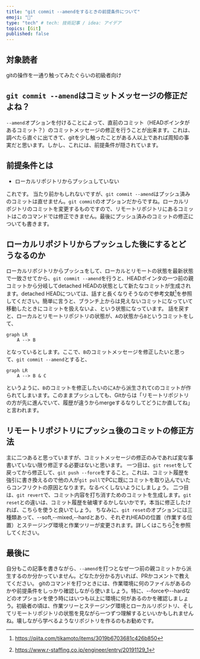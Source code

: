 ```yaml
---
title: "git commit --amendをするときの前提条件について"
emoji: "🌟"
type: "tech" # tech: 技術記事 / idea: アイデア
topics: [Git]
published: false
---
```


## 対象読者
gitの操作を一通り触ってみたぐらいの初級者向け

## `git commit --amend`はコミットメッセージの修正だよね？
`--amend`オプションを付けることによって、直前のコミット（HEADポインタがあるコミット？）のコミットメッセージの修正を行うことが出来ます。これは、調べたら直ぐに出てきて、gitを少し触ったことがある人以上であれば周知の事実だと思います。しかし、これには、前提条件が隠されています。

## 前提条件とは

- ローカルリポジトリからプッシュしていない

これです。
当たり前かもしれないですが、`git commit --amend`はプッシュ済みのコミットは直せません。`git commit`のオプションだからですね。ローカルリポジトリのコミットを変更するものですので、リモートリポジトリにあるコミットはこのコマンドでは修正できません。最後にプッシュ済みのコミットの修正についても書きます。

## ローカルリポジトリからプッシュした後にするとどうなるのか
ローカルリポジトリからプッシュをして、ローカルとリモートの状態を最新状態で一致させてから、`git commit --amend`を行うと、HEADポインタの一つ前の親コミットから分岐してdetached HEADの状態として新たなコミットが生成されます。detached HEADについては、話すと長くなりそうなので参考文献[^1]を参照してください。簡単に言うと、ブランチ上からは見えないコミットになっていて移動したときにコミットを扱えないよ、という状態になっています。
話を戻すと、ローカルとリモートリポジトリの状態が、`A`の状態から`B`というコミットをして、

```mermaid
graph LR
    A --> B
```

となっているとします。ここで、`B`のコミットメッセージを修正したいと思って、`git commit --amend`とすると、

```mermaid
graph LR
    A --> B & C
```

というように、`B`のコミットを修正したいのに`A`から派生されて`C`のコミットが作られてしまいます。このままプッシュしても、Gitからは「リモートリポジトリの方が先に進んでいて、履歴が違うからmergeするなりしてどうにか直してね」と言われます。

## リモートリポジトリにプッシュ後のコミットの修正方法
主に二つあると思っていますが、コミットメッセージの修正のみであれば変な事書いていない限り修正する必要はないと思います。
一つ目は、`git reset`をして戻ってから修正して、`git push --force`をすること。これは、コミット履歴を強引に書き換えるので他の人が`git pull`でPCに既にコミットを取り込んでいたらコンフリクトの原因となります。なるべくしないようにしましょう。
二つ目は、`git revert`で、コミット内容を打ち消すためのコミットを生成します。`git reset`との違いは、コミット履歴を破壊するかしないかです。本当に修正したければ、こちらを使うと良いでしょう。
ちなみに、`git reset`のオプションには三種類あって、--soft,--mixed,--hardとあり、それぞれHEADの位置（作業する位置）とステージング環境と作業ツリーが変更されます。詳しくはこちら[^2]を参照してください。

## 最後に
自分もこの記事を書きながら、`--amend`を打つとなぜ一つ前の親コミットから派生するのか分かっていません。どなたか分かる方いれば、PRかコメントで教えてください。
gitのコマンドを打つときには、作業環境に何のファイルがあるのかや前提条件をしっかり確認しながら使いましょう。特に、--forceや--hardなどのオプションを使う時にはいつも以上に環境に何があるのかを確認しましょう。初級者の頃は、作業ツリーとステージング環境とローカルリポジトリ、そしてリモートリポジトリの状態を見ながら一つずつ理解するといいかもしれませんね。壊しながら学べるようなリポジトリを作るのもお勧めです。


[^1]: https://qiita.com/tikamoto/items/3019b6703681c426b850
[^2]: https://www.r-staffing.co.jp/engineer/entry/20191129_1